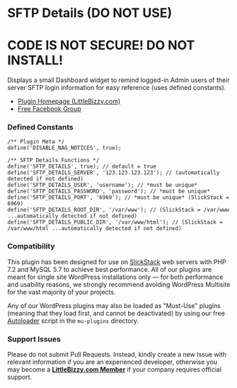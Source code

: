 # SFTP Details (DO NOT USE)

# CODE IS NOT SECURE! DO NOT INSTALL!

Displays a small Dashboard widget to remind logged-in Admin users of their server SFTP login information for easy reference (uses defined constants).

* [Plugin Homepage (LittleBizzy.com)](https://www.littlebizzy.com/plugins/sftp-details)
* [Free Facebook Group](https://www.facebook.com/groups/littlebizzy/)

### Defined Constants

    /** Plugin Meta */
    define('DISABLE_NAG_NOTICES', true);
    
    /** SFTP Details Functions */
    define('SFTP_DETAILS', true); // default = true
    define('SFTP_DETAILS_SERVER', '123.123.123.123'); // (automatically detected if not defined)
    define('SFTP_DETAILS_USER', 'username'); // *must be unique*
    define('SFTP_DETAILS_PASSWORD', 'password'); // *must be unique*
    define('SFTP_DETAILS_PORT', '6969'); // *must be unique* (SlickStack = 6969)
    define('SFTP_DETAILS_ROOT_DIR', '/var/www'); // (SlickStack = /var/www ...automatically detected if not defined)
    define('SFTP_DETAILS_PUBLIC_DIR', '/var/www/html'); // (SlickStack = /var/www/html ...automatically detected if not defined)

### Compatibility

This plugin has been designed for use on [SlickStack](https://slickstack.io) web servers with PHP 7.2 and MySQL 5.7 to achieve best performance. All of our plugins are meant for single site WordPress installations only — for both performance and usability reasons, we strongly recommend avoiding WordPress Multisite for the vast majority of your projects.

Any of our WordPress plugins may also be loaded as "Must-Use" plugins (meaning that they load first, and cannot be deactivated) by using our free [Autoloader](https://github.com/littlebizzy/autoloader) script in the `mu-plugins` directory.

### Support Issues

Please do not submit Pull Requests. Instead, kindly create a new Issue with relevant information if you are an experienced developer, otherwise you may become a [**LittleBizzy.com Member**](https://www.littlebizzy.com/members) if your company requires official support.

